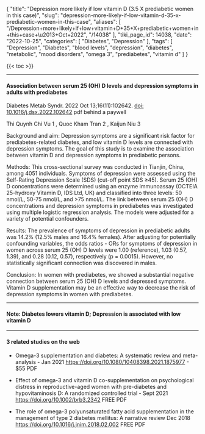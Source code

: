 {
    "title": "Depression more likely if low vitamin D (3.5 X prediabetic women in this case)",
    "slug": "depression-more-likely-if-low-vitamin-d-35-x-prediabetic-women-in-this-case",
    "aliases": [
        "/Depression+more+likely+if+low+vitamin+D+35+X+prediabetic+women+in+this+case+\u2013+Oct+2022",
        "/14038"
    ],
    "tiki_page_id": 14038,
    "date": "2022-10-25",
    "categories": [
        "Diabetes",
        "Depression"
    ],
    "tags": [
        "Depression",
        "Diabetes",
        "blood levels",
        "depression",
        "diabetes",
        "metabolic",
        "mood disorders",
        "omega 3",
        "prediabetes",
        "vitamin d"
    ]
}


{{< toc >}} 

---

#### Association between serum 25 (OH) D levels and depression symptoms in adults with prediabetes

Diabetes Metab Syndr. 2022 Oct 13;16(11):102642. [doi: 10.1016/j.dsx.2022.102642](https://doi.org/10.1016/j.dsx.2022.102642) pdf behind a paywell   

Thi Quynh Chi Vu  1 , Quoc Kham Tran  2 , Kaijun Niu  3

Background and aim: Depression symptoms are a significant risk factor for prediabetes-related diabetes, and low vitamin D levels are connected with depression symptoms. The goal of this study is to examine the association between vitamin D and depression symptoms in prediabetic persons.

Methods: This cross-sectional survey was conducted in Tianjin, China, among 4051 individuals. Symptoms of depression were assessed using the Self-Rating Depression Scale (SDS) (cut-off point SDS ≥45). Serum 25 (OH) D concentrations were determined using an enzyme immunoassay (OCTEIA 25-hydroxy Vitamin D, IDS Ltd, UK) and classified into three levels: 50 nmol/L, 50-75 nmol/L, and >75 nmol/L. The link between serum 25 (OH) D concentrations and depression symptoms in prediabetes was investigated using multiple logistic regression analysis. The models were adjusted for a variety of potential confounders.

Results: The prevalence of symptoms of depression in prediabetic adults was 14.2% (12.5% males and 16.4% females). After adjusting for potentially confounding variables, the odds ratios - ORs for symptoms of depression in women across serum 25 (OH) D levels were 1.00 (reference), 1.03 (0.57, 1.39), and 0.28 (0.12, 0.57), respectively (p = 0.0015). However, no statistically significant connection was discovered in males.

Conclusion: In women with prediabetes, we showed a substantial negative connection between serum 25 (OH) D levels and depressed symptoms. Vitamin D supplementation may be an effective way to decrease the risk of depression symptoms in women with prediabetes.

---

#### Note: Diabetes lowers vitamin D; Depression is associated with low vitamin D

---

#### 3 related studies on the web

* Omega-3 supplementation and diabetes: A systematic review and meta-analysis - Jan 2021 https://doi.org/10.1080/10408398.2021.1875977 - $55 PDF

* Effect of omega-3 and vitamin D co-supplementation on psychological distress in reproductive-aged women with pre-diabetes and hypovitaminosis D: A randomized controlled trial - Sept 2021 https://doi.org/10.1002/brb3.2342 FREE PDF

* The role of omega-3 polyunsaturated fatty acid supplementation in the management of type 2 diabetes mellitus: A narrative review Dec 2018 https://doi.org/10.1016/j.jnim.2018.02.002 FREE PDF

<!-- ~tc~ (alias(Depression more likely if low vitamin D (3.5 X prediabetics) – Oct 2022)) ~/tc~ -->